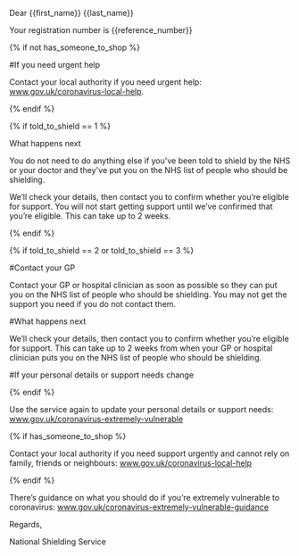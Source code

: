 Dear {{first_name}} {{last_name}}

Your registration number is {{reference_number}}

{% if not has_someone_to_shop %}

#If you need urgent help

Contact your local authority if you need urgent help: www.gov.uk/coronavirus-local-help.

{% endif %}

{% if told_to_shield == 1 %}

What happens next

You do not need to do anything else if you've been told to shield by the NHS or your doctor and they've put you on the NHS list of people who should be shielding.

We’ll check your details, then contact you to confirm whether you’re eligible for support. You will not start getting support until we’ve confirmed that you’re eligible. This can take up to 2 weeks.

{% endif %}

{% if told_to_shield == 2 or told_to_shield == 3 %}

#Contact your GP

Contact your GP or hospital clinician as soon as possible so they can put you on the NHS list of people who should be shielding. You may not get the support you need if you do not contact them.

#What happens next

We’ll check your details, then contact you to confirm whether you’re eligible for support. This can take up to 2 weeks from when your GP or hospital clinician puts you on the NHS list of people who should be shielding.

#If your personal details or support needs change

{% endif %}

Use the service again to update your personal details or support needs: www.gov.uk/coronavirus-extremely-vulnerable

{% if has_someone_to_shop %}

Contact your local authority if you need support urgently and cannot rely on family, friends or neighbours: www.gov.uk/coronavirus-local-help

{% endif %}

There’s guidance on what you should do if you’re extremely vulnerable to coronavirus: www.gov.uk/coronavirus-extremely-vulnerable-guidance

Regards,

National Shielding Service
